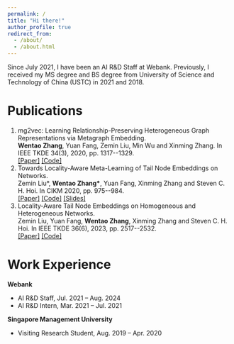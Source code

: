 ```yaml
---
permalink: /
title: "Hi there!"
author_profile: true
redirect_from: 
  - /about/
  - /about.html
---
```


Since July 2021, I have been an AI R&D Staff at Webank. Previously, I received my MS degree and BS degree from University of Science and Technology of China (USTC) in 2021 and 2018. 

Publications
======
1. mg2vec: Learning Relationship-Preserving Heterogeneous Graph Representations via Metagraph Embedding.  
**Wentao Zhang**, Yuan Fang, Zemin Liu, Min Wu and Xinming Zhang. In IEEE TKDE 34(3), 2020, pp. 1317--1329.  
[[Paper]](https://zwtywwq.github.io/files/TKDE20_mg2vec.pdf) [[Code]](https://github.com/zwtywwq/mg2vec)
2. Towards Locality-Aware Meta-Learning of Tail Node Embeddings on Networks.  
Zemin Liu\*, **Wentao Zhang\***, Yuan Fang, Xinming Zhang and Steven C. H. Hoi. In CIKM 2020, pp. 975--984.  
[[Paper]](https://zwtywwq.github.io/files/CIKM20_meta-tail2vec.pdf) [[Code]](https://github.com/smufang/meta-tail2vec) [[Slides]](https://zwtywwq.github.io/files/CIKM20_meta-tail2vec_slides.pdf)
3. Locality-Aware Tail Node Embeddings on Homogeneous and Heterogeneous Networks.  
Zemin Liu, Yuan Fang, **Wentao Zhang**, Xinming Zhang and Steven C. H. Hoi. In IEEE TKDE 36(6), 2023, pp. 2517--2532.  
[[Paper]](https://zwtywwq.github.io/files/TKDE23_meta-tail2vec+.pdf) [[Code]](https://github.com/shuaiOKshuai/meta-tail2vec-hin)

Work Experience
======
**Webank**
- AI R&D Staff, Jul. 2021 – Aug. 2024
- AI R&D Intern, Mar. 2021 – Jul. 2021

**Singapore Management University**
- Visiting Research Student, Aug. 2019 – Apr. 2020

